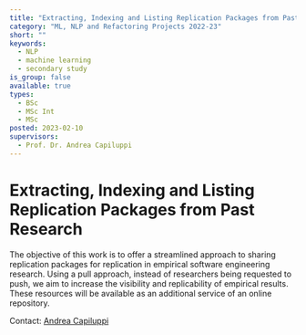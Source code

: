 ```yaml
---
title: "Extracting, Indexing and Listing Replication Packages from Past Research"
category: "ML, NLP and Refactoring Projects 2022-23"
short: ""
keywords:
  - NLP
  - machine learning
  - secondary study
is_group: false
available: true
types:
  - BSc
  - MSc Int
  - MSc
posted: 2023-02-10
supervisors:
  - Prof. Dr. Andrea Capiluppi
---
```

# Extracting, Indexing and Listing Replication Packages from Past Research

The objective of this work is to offer a streamlined approach to sharing replication packages for replication in empirical software engineering research. Using a pull approach, instead of researchers being requested to push, we aim to increase the visibility and replicability of empirical results. These resources will be available as an additional service of an online repository.

Contact: [Andrea Capiluppi](a.capiluppi@rug.nl)
